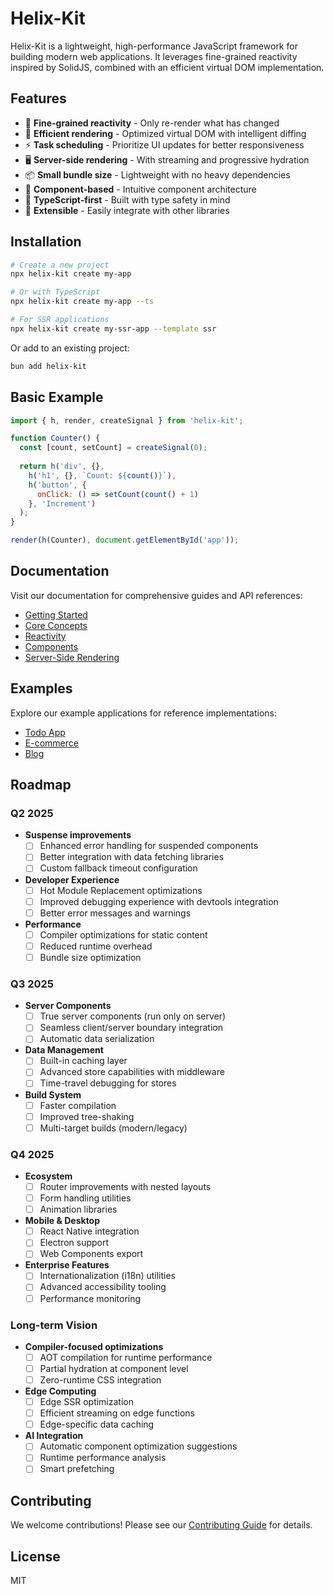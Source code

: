 # Helix-Kit

Helix-Kit is a lightweight, high-performance JavaScript framework for building modern web applications. It leverages fine-grained reactivity inspired by SolidJS, combined with an efficient virtual DOM implementation.

## Features

- 🚀 **Fine-grained reactivity** - Only re-render what has changed
- 🔄 **Efficient rendering** - Optimized virtual DOM with intelligent diffing
- ⚡ **Task scheduling** - Prioritize UI updates for better responsiveness
- 🖥️ **Server-side rendering** - With streaming and progressive hydration
- 📦 **Small bundle size** - Lightweight with no heavy dependencies
- 🧩 **Component-based** - Intuitive component architecture
- 💪 **TypeScript-first** - Built with type safety in mind
- 🔌 **Extensible** - Easily integrate with other libraries

## Installation

```bash
# Create a new project
npx helix-kit create my-app

# Or with TypeScript
npx helix-kit create my-app --ts

# For SSR applications
npx helix-kit create my-ssr-app --template ssr
```

Or add to an existing project:

```bash
bun add helix-kit
```

## Basic Example

```jsx
import { h, render, createSignal } from 'helix-kit';

function Counter() {
  const [count, setCount] = createSignal(0);
  
  return h('div', {},
    h('h1', {}, `Count: ${count()}`),
    h('button', { 
      onClick: () => setCount(count() + 1) 
    }, 'Increment')
  );
}

render(h(Counter), document.getElementById('app'));
```

## Documentation

Visit our documentation for comprehensive guides and API references:

- [Getting Started](./docs/getting-started.md)
- [Core Concepts](./docs/core-concepts.md)
- [Reactivity](./docs/reactivity.md)
- [Components](./docs/components.md)
- [Server-Side Rendering](./docs/ssr.md)

## Examples

Explore our example applications for reference implementations:

- [Todo App](./examples/todo-app)
- [E-commerce](./examples/e-commerce)
- [Blog](./examples/blog)

## Roadmap

### Q2 2025

- **Suspense improvements**
  - [ ] Enhanced error handling for suspended components
  - [ ] Better integration with data fetching libraries
  - [ ] Custom fallback timeout configuration

- **Developer Experience**
  - [ ] Hot Module Replacement optimizations
  - [ ] Improved debugging experience with devtools integration
  - [ ] Better error messages and warnings
  
- **Performance**
  - [ ] Compiler optimizations for static content
  - [ ] Reduced runtime overhead
  - [ ] Bundle size optimization

### Q3 2025

- **Server Components**
  - [ ] True server components (run only on server)
  - [ ] Seamless client/server boundary integration
  - [ ] Automatic data serialization
  
- **Data Management**
  - [ ] Built-in caching layer
  - [ ] Advanced store capabilities with middleware
  - [ ] Time-travel debugging for stores
  
- **Build System**
  - [ ] Faster compilation
  - [ ] Improved tree-shaking
  - [ ] Multi-target builds (modern/legacy)

### Q4 2025

- **Ecosystem**
  - [ ] Router improvements with nested layouts
  - [ ] Form handling utilities
  - [ ] Animation libraries
  
- **Mobile & Desktop**
  - [ ] React Native integration
  - [ ] Electron support
  - [ ] Web Components export
  
- **Enterprise Features**
  - [ ] Internationalization (i18n) utilities
  - [ ] Advanced accessibility tooling
  - [ ] Performance monitoring

### Long-term Vision

- **Compiler-focused optimizations**
  - [ ] AOT compilation for runtime performance
  - [ ] Partial hydration at component level
  - [ ] Zero-runtime CSS integration
  
- **Edge Computing**
  - [ ] Edge SSR optimization
  - [ ] Efficient streaming on edge functions
  - [ ] Edge-specific data caching

- **AI Integration**
  - [ ] Automatic component optimization suggestions
  - [ ] Runtime performance analysis
  - [ ] Smart prefetching
  
## Contributing

We welcome contributions! Please see our [Contributing Guide](https://github.com/helixkit/helixkit/blob/main/CONTRIBUTING.md) for details.

## License

MIT
